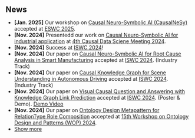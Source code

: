 <h2 style="margin: 40px 0px 10px;">News</h2>

<ul>
<li><strong>[Jan. 2025]</strong> Our workshop on <a href="https://sites.google.com/view/causalnesy/">Causal Neuro-Symbolic AI (CausalNeSy)</a>  accepted at <a href="https://2025.eswc-conferences.org/">ESWC 2025</a>.</li>
<li><strong>[Nov. 2024]</strong> Presentedd our work on <a href="https://ieeexplore.ieee.org/document/10570374">Causal Neuro-Symbolic AI for industrial application</a> at <a href="https://www.causalscience.org/"> 4th Causal Data Sciene Meeting 2024</a>. </li>
<li><strong>[Nov. 2024]</strong> Success at <a href="https://iswc2024.semanticweb.org/">ISWC 2024</a>!</li>
<li><strong>[Nov. 2024]</strong> Our paper on <a href="https://ceur-ws.org/Vol-3828/paper45.pdf">Causal Neuro-Symbolic AI for Root Cause Analysis in Smart Manufacturing</a>  accepted at <a href="https://iswc2024.semanticweb.org/">ISWC 2024</a>. (Industry Track)</li>
<li><strong>[Nov. 2024]</strong> Our paper on <a href="https://ceur-ws.org/Vol-3828/paper43.pdf">Causal Knowledge Graph for Scene Understanding in Autonomous Driving</a>  accepted at <a href="https://iswc2024.semanticweb.org/">ISWC 2024</a>. (Industry Track)</li>
<li><strong>[Nov. 2024]</strong> Our paper on <a href="https://ceur-ws.org/Vol-3828/paper28.pdf">Visual Causal Question and Answering with Knowledge Graph Link Prediction</a>  accepted at <a href="https://iswc2024.semanticweb.org/">ISWC 2024</a>. (Poster & Demo). <a href="https://youtu.be/Q88IsGsedGo?feature=shared">Demo Video</a></li>
<li><strong>[Nov. 2024]</strong> Our paper on <a href="https://scholarcommons.sc.edu/aii_fac_pub/616/">Ontology Design Metapattern for RelationType Role Composition</a>  accepted at <a href="https://odpa.github.io/workshop-on-ontology-design-and-patterns/2024/">15th Workshop on Ontology Design and Patterns (WOP) 2024</a>. </li>



<li> <a href="#" onclick="toggleVis(this); return false;">Show more</a> </li>
<div id="newsmore" style="display:none"> 
  <li><strong>[June. 2024]</strong> Our article on <a href="https://ieeexplore.ieee.org/document/10570374">Causal Neuro-Symbolic AI: A Synergy Between Causality and Neurosymbolic Methods</a>  published in <a href="https://ieeexplore.ieee.org/xpl/RecentIssue.jsp?punumber=9670">IEEE Intelligent Systems</a>. (IF:5.6) </li>
  
  <!-- <li><strong>[Dec. 2023]</strong> I will serve as an Area Chair of <a href="https://eccv2024.ecva.net/">ECCV 2024</a> and <a href="https://www.auai.org/uai2024/">UAI 2024</a>.</li>
  <li><strong>[Oct. 2023]</strong> I gave a talk on continual learning at <a href="https://bair.berkeley.edu/">BAIR, UC Berkeley</a>. </li>
  -->
</div>

</ul>
